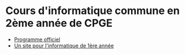 # Cours d'informatique commune en 2ème année de CPGE

- [Programme officiel](https://prepas.org/index.php?document=72)
- [Un site pour l'informatique de 1ère année](https://fortierq.github.io/itc1)

